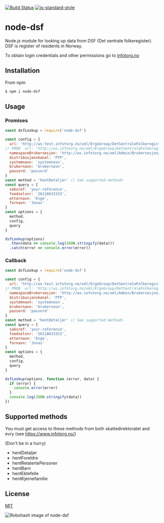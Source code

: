 [![Build Status](https://travis-ci.org/telemark/node-dsf.svg?branch=master)](https://travis-ci.org/telemark/node-dsf)
[![js-standard-style](https://img.shields.io/badge/code%20style-standard-brightgreen.svg?style=flat)](https://github.com/feross/standard)

# node-dsf

Node.js module for looking up data from DSF (Det sentrale folkeregister).
DSF is register of residents in Norway.

To obtain login credentials and other permissions go to [infotorg.no](https://www.infotorg.no)

## Installation
From npm

```bash
$ npm i node-dsf
```

## Usage

### Promises
```JavaScript
const dsfLookup = require('node-dsf')

const config = {
  url: 'http://ws-test.infotorg.no/xml/ErgoGroup/DetSentraleFolkeregister1_4/2015-08-10/DetSentraleFolkeregister1_4.wsdl',
// PROD  url: 'http://ws.infotorg.no/xml/ErgoGroup/DetSentraleFolkeregister1_4/2015-08-10/DetSentraleFolkeregister1_4.wsdl',
  namespaceBrukersesjon: 'http://ws.infotorg.no/xml/Admin/Brukersesjon/2006-07-07/Brukersesjon.xsd',
  distribusjonskanal: 'PTP',
  systemnavn: 'systemnavn',
  brukernavn: 'brukernavn',
  passord: 'passord'
}
const method = 'hentDetaljer' // See supported methods
const query = {
  saksref: 'your-reference',
  foedselsnr: '26118633333',
  etternavn: 'Enge',
  fornavn: 'Jonas'
}
const options = {
  method,
  config,
  query
}

dsfLookup(options)
  .then(data => console.log(JSON.stringify(data)))
  .catch(error => console.error(error))
```

### Callback
```JavaScript
const dsfLookup = require('node-dsf')

const config = {
  url: 'http://ws-test.infotorg.no/xml/ErgoGroup/DetSentraleFolkeregister1_4/2015-08-10/DetSentraleFolkeregister1_4.wsdl',
// PROD  url: 'http://ws.infotorg.no/xml/ErgoGroup/DetSentraleFolkeregister1_4/2015-08-10/DetSentraleFolkeregister1_4.wsdl',
  namespaceBrukersesjon: 'http://ws.infotorg.no/xml/Admin/Brukersesjon/2006-07-07/Brukersesjon.xsd',
  distribusjonskanal: 'PTP',
  systemnavn: 'systemnavn',
  brukernavn: 'brukernavn',
  passord: 'passord'
}
const method = 'hentDetaljer' // See supported methods
const query = {
  saksref: 'your-reference',
  foedselsnr: '26118633333',
  etternavn: 'Enge',
  fornavn: 'Jonas'
}
const options = {
  method,
  config,
  query
}

dsfLookup(options, function (error, data) {
  if (error) {
    console.error(error)
  }
  console.log(JSON.stringify(data))
})
```

## Supported methods

You must get access to these methods from both skattedirektoratet and evry (see https://www.infotorg.no/)

(Don't be in a hurry)

* hentDetaljer
* hentForeldre
* hentRelatertePersoner
* hentBarn
* hentEktefelle
* hentKjernefamilie

## License

[MIT](LICENSE)

![Robohash image of node-dsf](https://robots.kebabstudios.party/node-dsf.png "Robohash image of node-dsf")
